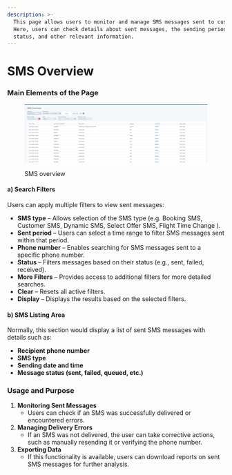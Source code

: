 ```yaml
---
description: >-
  This page allows users to monitor and manage SMS messages sent to customers.
  Here, users can check details about sent messages, the sending period, their
  status, and other relevant information.
---
```


# SMS Overview

### **Main Elements of the Page**

<figure><img src=".gitbook/assets/image (26) (1) (1) (1) (1) (1) (1) (1).png" alt=""><figcaption><p>SMS overview</p></figcaption></figure>

#### **a) Search Filters**

Users can apply multiple filters to view sent messages:

* **SMS type** – Allows selection of the SMS type (e.g. Booking SMS, Customer SMS, Dynamic SMS, Select Offer SMS, Flight Time Change ).
* **Sent period** – Users can select a time range to filter SMS messages sent within that period.
* **Phone number** – Enables searching for SMS messages sent to a specific phone number.
* **Status** – Filters messages based on their status (e.g., sent, failed, received).
* **More Filters** – Provides access to additional filters for more detailed searches.
* **Clear** – Resets all active filters.
* **Display** – Displays the results based on the selected filters.

#### **b) SMS Listing Area**

Normally, this section would display a list of sent SMS messages with details such as:

* **Recipient phone number**
* **SMS type**
* **Sending date and time**
* **Message status (sent, failed, queued, etc.)**

### **Usage and Purpose**

1. **Monitoring Sent Messages**
   * Users can check if an SMS was successfully delivered or encountered errors.
2. **Managing Delivery Errors**
   * If an SMS was not delivered, the user can take corrective actions, such as manually resending it or verifying the phone number.
3. **Exporting Data**
   * If this functionality is available, users can download reports on sent SMS messages for further analysis.
